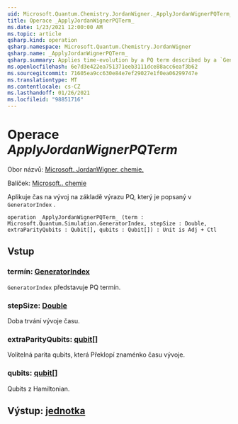 ```yaml
---
uid: Microsoft.Quantum.Chemistry.JordanWigner._ApplyJordanWignerPQTerm_
title: Operace _ApplyJordanWignerPQTerm_
ms.date: 1/23/2021 12:00:00 AM
ms.topic: article
qsharp.kind: operation
qsharp.namespace: Microsoft.Quantum.Chemistry.JordanWigner
qsharp.name: _ApplyJordanWignerPQTerm_
qsharp.summary: Applies time-evolution by a PQ term described by a `GeneratorIndex`.
ms.openlocfilehash: 6e7d3e422ea751371eeb3111dce88acc6eaf3b62
ms.sourcegitcommit: 71605ea9cc630e84e7ef29027e1f0ea06299747e
ms.translationtype: MT
ms.contentlocale: cs-CZ
ms.lasthandoff: 01/26/2021
ms.locfileid: "98851716"
---
```

# <a name="_applyjordanwignerpqterm_-operation"></a>Operace _ApplyJordanWignerPQTerm_

Obor názvů: [Microsoft. JordanWigner. chemie.](xref:Microsoft.Quantum.Chemistry.JordanWigner)

Balíček: [Microsoft.. chemie](https://nuget.org/packages/Microsoft.Quantum.Chemistry)


Aplikuje čas na vývoj na základě výrazu PQ, který je popsaný v `GeneratorIndex` .

```qsharp
operation _ApplyJordanWignerPQTerm_ (term : Microsoft.Quantum.Simulation.GeneratorIndex, stepSize : Double, extraParityQubits : Qubit[], qubits : Qubit[]) : Unit is Adj + Ctl
```


## <a name="input"></a>Vstup

### <a name="term--generatorindex"></a>termín: [GeneratorIndex](xref:Microsoft.Quantum.Simulation.GeneratorIndex)

`GeneratorIndex` představuje PQ termín.


### <a name="stepsize--double"></a>stepSize: [Double](xref:microsoft.quantum.lang-ref.double)

Doba trvání vývoje času.


### <a name="extraparityqubits--qubit"></a>extraParityQubits: [qubit](xref:microsoft.quantum.lang-ref.qubit)[]

Volitelná parita qubits, která Překlopí znaménko času vývoje.


### <a name="qubits--qubit"></a>qubits: [qubit](xref:microsoft.quantum.lang-ref.qubit)[]

Qubits z Hamiltonian.



## <a name="output--unit"></a>Výstup: [jednotka](xref:microsoft.quantum.lang-ref.unit)

